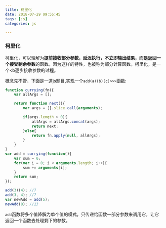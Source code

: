 ```yaml
---
title: 柯里化
date: 2018-07-29 09:56:45
tags: [js]
categories: js

---
```


### 柯里化
柯里化，可以理解为<b>提前接收部分参数，延迟执行，不立即输出结果，而是返回一个接受剩余参数</b>的函数。因为这样的特性，也被称为部分计算函数。柯里化，是一个<b逐步接收参数的过程。

概念先不管，下面是一道js题目,实现一个`add(a)(b)(c)>>>`函数:
```js
function currying(fn){
    var allArgs = [];

    return function next(){
        var args = [].slice.call(arguments);

        if(args.length > 0){
            allArgs = allArgs.concat(args);
            return next;
        }else{
            return fn.apply(null, allArgs);
        }
    } 
}
var add = currying(function(){
    var sum = 0;
    for(var i = 0; i < arguments.length; i++){
        sum += arguments[i];
    }
    return sum;
});

add(3)(4); //7
add(3, 4); //7
var newAdd = add(5);
newAdd(8); //13
```
`add`函数将多个值降解为单个值的模式。只传递给函数一部分参数来调用它，让它返回一个函数去处理剩下的参数。
